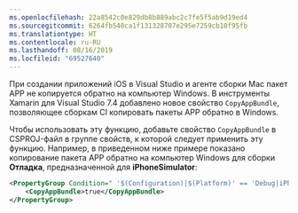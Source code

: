 ```yaml
---
ms.openlocfilehash: 22a8542c0e829db8b889abc2c7fe5f5ab9d19ed4
ms.sourcegitcommit: 6264fb540ca1f131328707e295e7259cb10f95fb
ms.translationtype: HT
ms.contentlocale: ru-RU
ms.lasthandoff: 08/16/2019
ms.locfileid: "69527640"
---
```


При создании приложений iOS в Visual Studio и агенте сборки Mac пакет APP не копируется обратно на компьютер Windows. В инструменты Xamarin для Visual Studio 7.4 добавлено новое свойство `CopyAppBundle`, позволяющее сборкам CI копировать пакеты APP обратно в Windows.

Чтобы использовать эту функцию, добавьте свойство `CopyAppBundle` в CSPROJ-файл в группе свойств, к которой следует применить эту функцию. Например, в приведенном ниже примере показано копирование пакета APP обратно на компьютер Windows для сборки **Отладка**, предназначенной для **iPhoneSimulator**:

```xml
<PropertyGroup Condition=" '$(Configuration)|$(Platform)' == 'Debug|iPhoneSimulator' ">
    <CopyAppBundle>true</CopyAppBundle>
</PropertyGroup>
```
